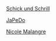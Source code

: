 [Schick und Schrill](https://feltie1711.github.io/schickundschrill/index.html)

[JaPeDo](https://feltie1711.github.io/japedo/index.html)

[Nicole Malangre](https://feltie1711.github.io/nicole-malangre.de/index.html)
